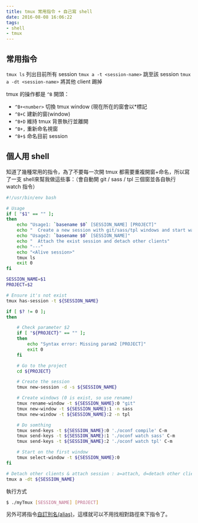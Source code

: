```yaml
---
title: tmux 常用指令 + 自己寫 shell
date: 2016-08-08 16:06:22
tags:
- shell
- tmux
---
```


## 常用指令

`tmux ls` 列出目前所有 session
`tmux a -t <session-name>` 跳至該 session
`tmux a -dt <session-name>` 將其他 client 踢掉

tmux 的操作都是 `^B` 開頭：
- `^B+<number>` 切換 tmux window (現在所在的窗會以*標記
- `^B+C` 建新的窗(window)
- `^B+D` 維持 tmux 背景執行並離開
- `^B+,` 重新命名視窗
- `^B+$` 命名目前 session


## 個人用 shell

知道了幾種常用的指令，為了不要每一次開 tmux 都需要重複開窗+命名，所以寫了一支 shell來幫我做這些事：（會自動開 git / sass / tpl 三個窗並各自執行 watch 指令）

~~~ bash myTmux
#!/usr/bin/env bash

# Usage
if [ "$1" == "" ];
then
	echo "Usage1: `basename $0` [SESSION_NAME] [PROJECT]"
	echo "	Create a new session with git/sass/tpl windows and start watch"
	echo "Usage2: `basename $0` [SESSION_NAME]"
	echo "	Attach the exist session and detach other clients"
	echo "---"
	echo "<Alive session>"
	tmux ls
	exit 0
fi

SESSION_NAME=$1
PROJECT=$2

# Ensure it's not exist
tmux has-session -t ${SESSION_NAME}

if [ $? != 0 ];
then

	# Check parameter $2
	if [ "${PROJECT}" == "" ];
	then
		echo "Syntax error: Missing param2 [PROJECT]"
		exit 0
	fi

	# Go to the project
	cd ${PROJECT}

	# Create the session
	tmux new-session -d -s ${SESSION_NAME}

	# Create windows (0 is exist, so use rename)
	tmux rename-window -t ${SESSION_NAME}:0 "git"
	tmux new-window -t ${SESSION_NAME}:1 -n sass
	tmux new-window -t ${SESSION_NAME}:2 -n tpl

	# Do somthing
	tmux send-keys -t ${SESSION_NAME}:0 './oconf compile' C-m
	tmux send-keys -t ${SESSION_NAME}:1 './oconf watch sass' C-m
	tmux send-keys -t ${SESSION_NAME}:2 './oconf watch tpl' C-m

	# Start on the first window
	tmux select-window -t ${SESSION_NAME}:0
fi

# Detach other clients & attach session : a=attach, d=detach other client, t=target
tmux a -dt ${SESSION_NAME}
~~~

執行方式

~~~ bash
$ ./myTmux [SESSION_NAME] [PROJECT]
~~~

另外可將指令[自訂別名(alias)][1]，這樣就可以不用找相對路徑來下指令了。

[1]: (http://thisis577.github.io/2016/08/05/bash-alias/)